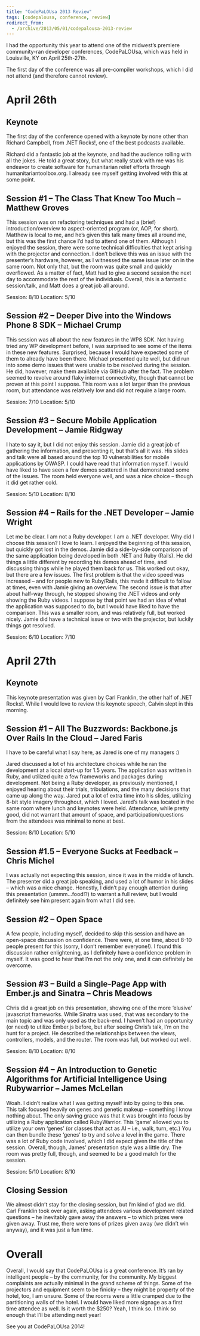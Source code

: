 ```yaml
---
title: "CodePaLOUsa 2013 Review"
tags: [codepalousa, conference, review]
redirect_from:
  - /archive/2013/05/01/codepalousa-2013-review
---
```


I had the opportunity this year to attend one of the midwest’s premiere community-ran developer conferences, CodePaLOUsa, which was held in Louisville, KY on April 25th-27th.

The first day of the conference was all pre-compiler workshops, which I did not attend (and therefore cannot review).

# April 26th
## Keynote

The first day of the conference opened with a keynote by none other than Richard Campbell, from .NET Rocks!, one of the best podcasts available.

Richard did a fantastic job at the keynote, and had the audience rolling with all the jokes. He told a great story, but what really stuck with me was his endeavor to create software for humanitarian relief efforts through humanitariantoolbox.org. I already see myself getting involved with this at some point.

## Session #1 – The Class That Knew Too Much – Matthew Groves

This session was on refactoring techniques and had a (brief) introduction/overview to aspect-oriented program (or, AOP, for short). Matthew is local to me, and he’s given this talk many times all around me, but this was the first chance I’d had to attend one of them. Although I enjoyed the session, there were some technical difficulties that kept arising with the projector and connection. I don’t believe this was an issue with the presenter’s hardware, however, as I witnessed the same issue later on in the same room. Not only that, but the room was quite small and quickly overflowed. As a matter of fact, Matt had to give a second session the next day to accommodate the rest of the individuals. Overall, this is a fantastic session/talk, and Matt does a great job all around.

Session: 8/10
Location: 5/10

## Session #2 – Deeper Dive into the Windows Phone 8 SDK – Michael Crump

This session was all about the new features in the WP8 SDK. Not having tried any WP development before, I was surprised to see some of the items in these new features. Surprised, because I would have expected some of them to already have been there. Michael presented quite well, but did run into some demo issues that were unable to be resolved during the session. He did, however, make them available via GitHub after the fact. The problem seemed to revolve around flaky internet connectivity, though that cannot be proven at this point I suppose. This room was a lot larger than the previous room, but attendance was relatively low and did not require a large room.

Session: 7/10
Location: 5/10

## Session #3 – Secure Mobile Application Development – Jamie Ridgway

I hate to say it, but I did not enjoy this session. Jamie did a great job of gathering the information, and presenting it, but that’s all it was. His slides and talk were all based around the top 10 vulnerabilities for mobile applications by OWASP. I could have read that information myself. I would have liked to have seen a few demos scattered in that demonstrated some of the issues. The room held everyone well, and was a nice choice – though it did get rather cold.

Session: 5/10
Location: 8/10

## Session #4 – Rails for the .NET Developer – Jamie Wright

Let me be clear. I am not a Ruby developer. I am a .NET developer. Why did I choose this session? I love to learn. I enjoyed the beginning of this session, but quickly got lost in the demos. Jamie did a side-by-side comparison of the same application being developed in both .NET and Ruby (Rails). He did things a little different by recording his demos ahead of time, and discussing things while he played them back for us. This worked out okay, but there are a few issues. The first problem is that the video speed was increased – and for people new to Ruby/Rails, this made it difficult to follow at times, even with Jamie giving an overview. The second issue is that after about half-way through, he stopped showing the .NET videos and only showing the Ruby videos. I suppose by that point we had an idea of what the application was supposed to do, but I would have liked to have the comparison. This was a smaller room, and was relatively full, but worked nicely. Jamie did have a technical issue or two with the projector, but luckily things got resolved.

Session: 6/10
Location: 7/10

# April 27th
## Keynote

This keynote presentation was given by Carl Franklin, the other half of .NET Rocks!. While I would love to review this keynote speech, Calvin slept in this morning.

## Session #1 – All The Buzzwords: Backbone.js Over Rails In the Cloud – Jared Faris

I have to be careful what I say here, as Jared is one of my managers :)

Jared discussed a lot of his architecture choices while he ran the development at a local start-up for 1.5 years. The application was written in Ruby, and utilized quite a few frameworks and packages during development. Not being a Ruby developer, as previously mentioned, I enjoyed hearing about their trials, tribulations, and the many decisions that came up along the way. Jared put a lot of extra time into his slides, utilizing 8-bit style imagery throughout, which I loved. Jared’s talk was located in the same room where lunch and keynotes were held. Attendance, while pretty good, did not warrant that amount of space, and participation/questions from the attendees was minimal to none at best.

Session: 8/10
Location: 5/10

## Session #1.5 – Everyone Sucks at Feedback – Chris Michel

I was actually not expecting this session, since it was in the middle of lunch. The presenter did a great job speaking, and used a lot of humor in his slides – which was a nice change. Honestly, I didn’t pay enough attention during this presentation (ummm…food!?) to warrant a full review, but I would definitely see him present again from what I did see.

## Session #2 – Open Space

A few people, including myself, decided to skip this session and have an open-space discussion on confidence. There were, at one time, about 8-10 people present for this (sorry, I don’t remember everyone!). I found this discussion rather enlightening, as I definitely have a confidence problem in myself. It was good to hear that I’m not the only one, and it can definitely be overcome.

## Session #3 – Build a Single-Page App with Ember.js and Sinatra – Chris Meadows

Chris did a great job on this presentation, showing one of the more ‘elusive’ javascript frameworks. While Sinatra was used, that was secondary to the main topic and was only used as the back-end. I haven’t had an opportunity (or need) to utilize Ember.js before, but after seeing Chris’s talk, I’m on the hunt for a project. He described the relationships between the views, controllers, models, and the router. The room was full, but worked out well.

Session: 8/10
Location: 8/10

## Session #4 – An Introduction to Genetic Algorithms for Artificial Intelligence Using Rubywarrior – James McLellan

Woah. I didn’t realize what I was getting myself into by going to this one. This talk focused heavily on genes and genetic makeup – something I know nothing about. The only saving grace was that it was brought into focus by utilizing a Ruby application called RubyWarrior. This ‘game’ allowed you to utilize your own ‘genes’ (or classes that act as AI – i.e., walk, turn, etc.) You can then bundle these ‘genes’ to try and solve a level in the game. There was a lot of Ruby code involved, which I did expect given the title of the session. Overall, though, James’ presentation style was a little dry. The room was pretty full, though, and seemed to be a good match for the session.

Session: 5/10
Location: 8/10

## Closing Session

We almost didn’t stay for the closing session, but I’m kind of glad we did. Carl Franklin took over again, asking attendees various development related questions – he inevitably gave away the answers – to which prizes were given away. Trust me, there were tons of prizes given away (we didn’t win anyway), and it was just a fun time.

# Overall
Overall, I would say that CodePaLOUsa is a great conference. It’s ran by intelligent people – by the community, for the community. My biggest complaints are actually minimal in the grand scheme of things. Some of the projectors and equipment seem to be finicky – they might be property of the hotel, too, I am unsure. Some of the rooms were a little cramped due to the partitioning walls of the hotel. I would have liked more signage as a first time attendee as well. Is it worth the $250? Yeah, I think so. I think so enough that I’ll be attending next year!

See you at CodePaLOUsa 2014!